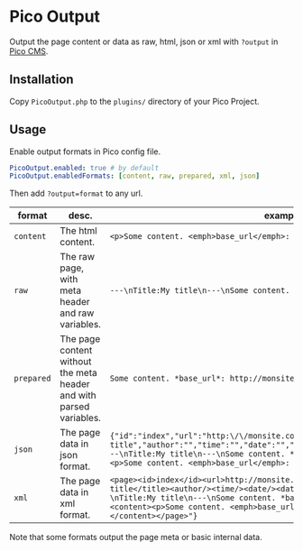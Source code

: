 # Pico Output

Output the page content or data as raw, html, json or xml with `?output` in [Pico CMS](http://picocms.org).

## Installation

Copy `PicoOutput.php` to the `plugins/` directory of your Pico Project.

## Usage

Enable output formats in Pico config file.

```yml
PicoOutput.enabled: true # by default
PicoOutput.enabledFormats: [content, raw, prepared, xml, json]
```

Then add `?output=format` to any url.

format|desc.|example
---|---|---
`content`|The html content.|`<p>Some content. <emph>base_url</emph>: http://monsite.com</p>`
`raw`|The raw page, with meta header and raw variables.|`---\nTitle:My title\n---\nSome content. *base_url*: %base_url%`
`prepared`|The page content without the meta header and with parsed variables.|`Some content. *base_url*: http://monsite.com`
`json`|The page data in json format.|`{"id":"index","url":"http:\/\/monsite.com\/index","title":"My title","author":"","time":"","date":"","date_formatted":"","raw_content":"---\nTitle:My title\n---\nSome content. *base_url*: %base_url%","content":"<p>Some content. <emph>base_url</emph>: http://monsite.com</p>"}`
`xml`|The page data in xml format.|`<page><id>index</id><url>http://monsite.com/index</url><title>My title</title><author/><time/><date/><date_formatted/><raw_content>---\nTitle:My title\n---\nSome content. *base_url*: %base_url%</raw_content><content><p>Some content. <emph>base_url</emph>: http://monsite.com</p></content></page>"}`

Note that some formats output the page meta or basic internal data.
